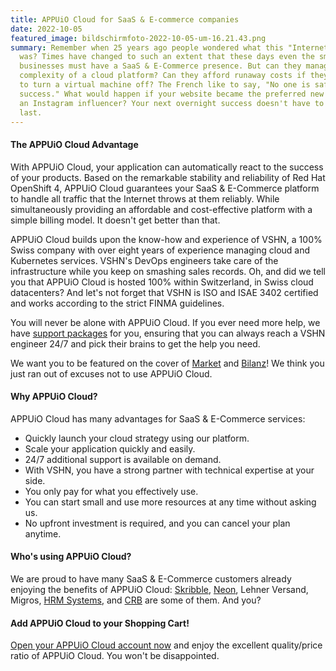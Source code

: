 ```yaml
---
title: APPUiO Cloud for SaaS & E-commerce companies
date: 2022-10-05
featured_image: bildschirmfoto-2022-10-05-um-16.21.43.png
summary: Remember when 25 years ago people wondered what this "Internet" thing
  was? Times have changed to such an extent that these days even the smallest of
  businesses must have a SaaS & E-Commerce presence. But can they manage the
  complexity of a cloud platform? Can they afford runaway costs if they forget
  to turn a virtual machine off? The French like to say, "No one is safe from
  success." What would happen if your website became the preferred new shop of
  an Instagram influencer? Your next overnight success doesn't have to be your
  last.
---
```

#### The APPUiO Cloud Advantage

With APPUiO Cloud, your application can automatically react to the success of your products. Based on the remarkable stability and reliability of Red Hat OpenShift 4, APPUiO Cloud guarantees your SaaS & E-Commerce platform to handle all traffic that the Internet throws at them reliably. While simultaneously providing an affordable and cost-effective platform with a simple billing model. It doesn't get better than that.

APPUiO Cloud builds upon the know-how and experience of VSHN, a 100% Swiss company with over eight years of experience managing cloud and Kubernetes services. VSHN's DevOps engineers take care of the infrastructure while you keep on smashing sales records. Oh, and did we tell you that APPUiO Cloud is hosted 100% within Switzerland, in Swiss cloud datacenters? And let's not forget that VSHN is ISO and ISAE 3402 certified and works according to the strict FINMA guidelines.

You will never be alone with APPUiO Cloud. If you ever need more help, we have [support packages](https://products.docs.vshn.ch/products/appuio/cloud/support_packages.html) for you, ensuring that you can always reach a VSHN engineer 24/7 and pick their brains to get the help you need.

We want you to be featured on the cover of [Market](https://www.market.ch/) and [Bilanz](https://www.handelszeitung.ch/bilanz)! We think you just ran out of excuses not to use APPUiO Cloud.

#### Why APPUiO Cloud?

APPUiO Cloud has many advantages for SaaS & E-Commerce services:

* Quickly launch your cloud strategy using our platform.
* Scale your application quickly and easily.
* 24/7 additional support is available on demand.
* With VSHN, you have a strong partner with technical expertise at your side.
* You only pay for what you effectively use.
* You can start small and use more resources at any time without asking us.
* No upfront investment is required, and you can cancel your plan anytime.

#### Who's using APPUiO Cloud?

We are proud to have many SaaS & E-Commerce customers already enjoying the benefits of APPUiO Cloud: [Skribble](https://www.vshn.ch/en/success-stories/skribble/), [Neon](https://www.vshn.ch/en/success-stories/neon/), Lehner Versand, Migros, [HRM Systems](https://www.vshn.ch/en/success-stories/hrm-systems/), and [CRB](https://www.vshn.ch/en/success-stories/crb/) are some of them. And you?

#### Add APPUiO Cloud to your Shopping Cart!

[Open your APPUiO Cloud account now](https://appuio.cloud/register) and enjoy the excellent quality/price ratio of APPUiO Cloud. You won't be disappointed.